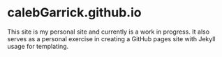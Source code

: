# calebGarrick.github.io

This site is my personal site and currently is a work in progress. 
It also serves as a personal exercise in creating a GitHub pages site with Jekyll usage for templating.

